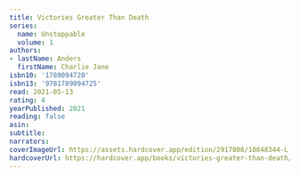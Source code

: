 ```yaml
---
title: Victories Greater Than Death
series:
  name: Unstoppable
  volume: 1
authors:
- lastName: Anders
  firstName: Charlie Jane
isbn10: '1789094720'
isbn13: '9781789094725'
read: 2021-05-13
rating: 4
yearPublished: 2021
reading: false
asin:
subtitle:
narrators:
coverImageUrl: https://assets.hardcover.app/edition/2917808/10848344-L.jpg
hardcoverUrl: https://hardcover.app/books/victories-greater-than-death/editions/2917808
---
```


